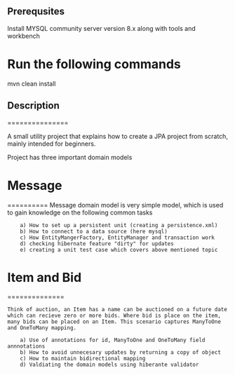 ## Prerequsites

Install MYSQL community server version 8.x along with tools and workbench

Run the following commands 
===========================

mvn clean install

## Description
===============

A small utility project that explains how to create a JPA project from scratch, mainly intended for beginners. 

Project has three important domain models

# Message
==========
    Message domain model is very simple model, which is used to gain knowledge on the following common tasks
        
        a) How to set up a persistent unit (creating a persistence.xml) 
        b) How to connect to a data source (here mysql)
        c) How EntityMangerFactory, EntityManager and transaction work
        d) checking hibernate feature "dirty" for updates
        e) creating a unit test case which covers above mentioned topic

# Item and Bid
==============

    Think of auction, an Item has a name can be auctioned on a future date which can recieve zero or more bids. Where bid is place on the item, many bids can be placed on an Item. This scenario captures ManyToOne and OneToMany mapping.

        a) Use of annotations for id, ManyToOne and OneToMany field annnotations
        b) How to avoid unnecesary updates by returning a copy of object 
        c) How to maintain bidirectional mapping
        d) Valdiating the domain models using hiberante validator

